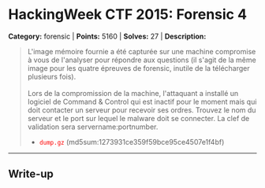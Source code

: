 # HackingWeek CTF 2015: Forensic 4

<style type="text/css">
    code {
        color: red;
    }
</style>

**Category:** forensic |
**Points:** 5160 |
**Solves:** 27 |
**Description:**


> L'image mémoire fournie a été capturée sur une machine compromise à vous de l'analyser pour répondre aux questions (il s'agit de la même image pour les quatre épreuves de forensic, inutile de la télécharger plusieurs fois).<br>
> <br> 
> Lors de la compromission de la machine, l'attaquant a installé un logiciel de Command & Control qui est inactif pour le moment mais qui doit contacter un serveur pour recevoir ses ordres. Trouvez le nom du serveur et le port sur lequel le malware doit se connecter. La clef de validation sera servername:portnumber.
> 
> * <code>dump.gz</code> (md5sum:1273931ce359f59bce95ce4507e1f4bf)

___

## Write-up

